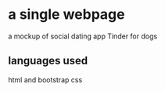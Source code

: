 # a single webpage
a mockup of social dating app Tinder for dogs
## languages used
html and bootstrap css
